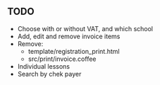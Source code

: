 ## TODO

- Choose with or without VAT, and which school
- Add, edit and remove invoice items
- Remove:
  - template/registration_print.html
  - src/print/invoice.coffee
- Individual lessons
- Search by chek payer
